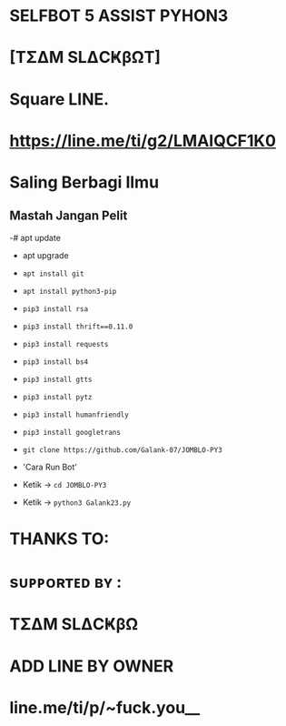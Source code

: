 # SELFBOT 5 ASSIST PYHON3
# [TΣΔM SLΔCҜβΩT] 
# Square LINE. 
# https://line.me/ti/g2/LMAIQCF1K0
# Saling Berbagi Ilmu
  Mastah Jangan Pelit
------
-# apt update
- apt upgrade
- `apt install git`
- `apt install python3-pip`
- `pip3 install rsa`
- `pip3 install thrift==0.11.0`
- `pip3 install requests`
- `pip3 install bs4`
- `pip3 install gtts`
- `pip3 install pytz`
- `pip3 install humanfriendly`
- `pip3 install googletrans`
- `git clone https://github.com/Galank-07/JOMBLO-PY3`

- 'Cara Run Bot'
- Ketik -> `cd JOMBLO-PY3`
- Ketik -> `python3 Galank23.py`

# THANKS TO:
# sᴜᴘᴘᴏʀᴛᴇᴅ ʙʏ  :
# TΣΔM SLΔCҜβΩ
# ADD LINE BY OWNER
# line.me/ti/p/~fuck.you__
